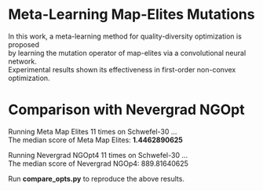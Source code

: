 # Meta-Learning Map-Elites Mutations

In this work, a meta-learning method for quality-diversity optimization is proposed  
by learning the mutation operator of map-elites via a convolutional neural network.  
Experimental results shown its effectiveness in first-order non-convex optimization.

# Comparison with Nevergrad NGOpt

Running Meta Map Elites 11 times on Schwefel-30 ...  
The median score of Meta Map Elites: **1.4462890625**

Running Nevergrad NGOpt4 11 times on Schwefel-30 ...  
The median score of Nevergrad NGOp4: 889.81640625

Run **compare_opts.py** to reproduce the above results.
